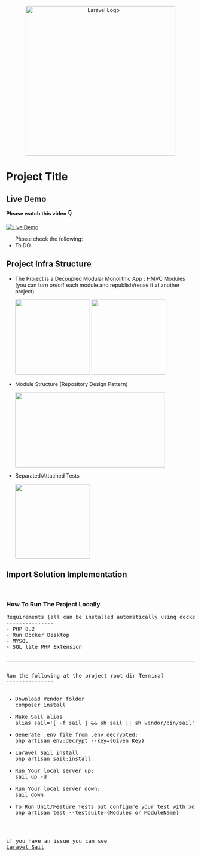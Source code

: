 <p align="center"><a href="https://laravel.com" target="_blank"><img src="https://raw.githubusercontent.com/laravel/art/master/logo-lockup/5%20SVG/2%20CMYK/1%20Full%20Color/laravel-logolockup-cmyk-red.svg" width="400" alt="Laravel Logo"></a></p>

<h1>Project Title</h1>

<h2>Live Demo</h2>
<strong>Please watch this video 👇</strong>

[![Live Demo](image_link)](video_link)
<ul> Please check the following:
<li> To DO
</li>
</ul>

<h2>Project Infra Structure</h2>
<ul>
<li> The Project is a Decoupled Modular Monolithic App :
    HMVC Modules (you can turn on/off each module and republish/reuse it at another project)
<p>
<a target="_blank" href="https://drive.google.com/uc?export=view&id=1DT3YIcfRSaU_SeiSzPht_vljOWu745Sr">
<img src="https://drive.google.com/uc?export=view&id=1DT3YIcfRSaU_SeiSzPht_vljOWu745Sr" width="200" height="200">
</a>

<a target="_blank" href="https://drive.google.com/uc?export=view&id=18jSzl7SrJKevpDNko9kgWgvZLWJwXK_Y">
<img src="https://drive.google.com/uc?export=view&id=18jSzl7SrJKevpDNko9kgWgvZLWJwXK_Y" width="200" height="200">
</a>
</p>

<li> Module Structure (Repository Design Pattern)
<p>
<a target="_blank" href="https://drive.google.com/uc?export=view&id=1_CTRCCiZ0X4nG06_xTv48y6MH5vBb1gx">
<img src="https://drive.google.com/uc?export=view&id=1_CTRCCiZ0X4nG06_xTv48y6MH5vBb1gx" width="400" height="200">
</a>
</p>

<li> Separated/Attached Tests
<p>
<a target="_blank" href="https://drive.google.com/uc?export=view&id=1JzE_2ZtJXvIZjWXmb_tZUAmE3gsHgdD4">
<img src="https://drive.google.com/uc?export=view&id=1JzE_2ZtJXvIZjWXmb_tZUAmE3gsHgdD4" width="200" height="200">
</a>
</p>
</ul>

<h2>Import Solution Implementation</h2>
<pre>

</pre>

<h3>How To Run The Project Locally</h3>
<pre>
Requirements (all can be installed automatically using docker desktop):
---------------
- PHP 8.2
- Run Docker Desktop
- MYSQL
- SQL lite PHP Extension

<hr>
Run the following at the project root dir Terminal
---------------
<ul>
<li>Download Vendor folder
composer install

<li>Make Sail alias
alias sail='[ -f sail ] && sh sail || sh vendor/bin/sail'

<li>Generate .env file from .env.decrypted:
php artisan env:decrypt --key={Given Key}

<li>Laravel Sail install
php artisan sail:install

<li>Run Your local server up:
sail up -d

<li>Run Your local server down:
sail down

<li>To Run Unit/Feature Tests but configure your test with xdebug
php artisan test --testsuite={Modules or ModuleName}
</ul>

if you have an issue you can see <a href="https://laravel.com/docs/10.x/sail">Laravel Sail</a>
</pre>

